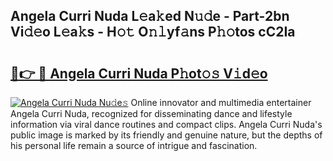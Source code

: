 ## Angela Curri Nuda L𝚎a𝚔ed N𝚞𝚍e - Part-2bn Vi𝚍𝚎o L𝚎a𝚔s - H𝚘𝚝 O𝚗𝚕yf𝚊ns P𝚑𝚘tos cC2Ia

# <h2><a href="http://kf2xwz.oniu.top/?m=Angela+Curri+Nuda">🔗👉 🔴 Angela Curri Nuda P𝚑ot𝚘𝚜 V𝚒d𝚎o</a></h2>

[![Angela Curri Nuda Nu𝚍e𝚜](https://i.imgur.com/0qMVB7G.gif)](http://kf2xwz.oniu.top/?m=Angela+Curri+Nuda)
Online innovator and multimedia entertainer Angela Curri Nuda, recognized for disseminating dance and lifestyle information via viral dance routines and compact clips. Angela Curri Nuda's public image is marked by its friendly and genuine nature, but the depths of his personal life remain a source of intrigue and fascination.  
